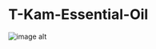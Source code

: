# T-Kam-Essential-Oil

![image alt]([image_url](https://github.com/T-Kam-EssOil/T-Kam-Essential-Oil/blob/ed56b6ade4efdc6a724a8536d4d2ca0aec0eb90d/Build/merah%20simpel%20elegan%20serum%20organik%20produk%20terbaru%20promosi%20instagram%20post..png))
